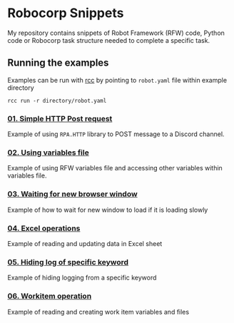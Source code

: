 # Robocorp Snippets

My repository contains snippets of Robot Framework (RFW) code, Python code or Robocorp task structure needed to complete a specific task.

## Running the examples

Examples can be run with [rcc](https://github.com/robocorp/rcc) by pointing to `robot.yaml` file within example directory

```console
rcc run -r directory/robot.yaml
```

### [01. Simple HTTP Post request](./01.Simple_HTTP_Post_Request/example.robot)

Example of using `RPA.HTTP` library to POST message to a Discord channel.

### [02. Using variables file](./02.Using_Variables_File)

Example of using RFW variables file and accessing other variables within variables file.

### [03. Waiting for new browser window](./03.Waiting_For_New_Browser_Window)

Example of how to wait for new window to load if it is loading slowly

### [04. Excel operations](./04.Excel_Operations)

Example of reading and updating data in Excel sheet

### [05. Hiding log of specific keyword](./05.Hiding_Logging)

Example of hiding logging from a specific keyword

### [06. Workitem operation](./06.Workitem_Operations)

Example of reading and creating work item variables and files
